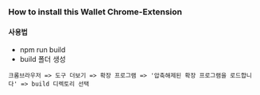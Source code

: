 ### How to install this Wallet Chrome-Extension

#### 사용법

- npm run build
- build 폴더 생성

```
크롬브라우저 => 도구 더보기 => 확장 프로그램 => '압축해제된 확장 프로그램을 로드합니다' => build 디렉토리 선택
```
